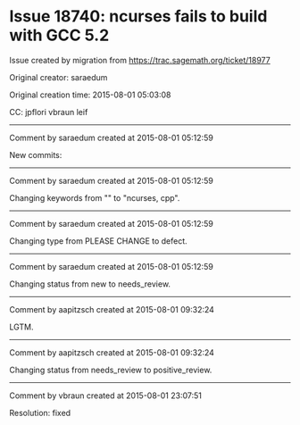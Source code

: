 # Issue 18740: ncurses fails to build with GCC 5.2

Issue created by migration from https://trac.sagemath.org/ticket/18977

Original creator: saraedum

Original creation time: 2015-08-01 05:03:08

CC:  jpflori vbraun leif




---

Comment by saraedum created at 2015-08-01 05:12:59

New commits:


---

Comment by saraedum created at 2015-08-01 05:12:59

Changing keywords from "" to "ncurses, cpp".


---

Comment by saraedum created at 2015-08-01 05:12:59

Changing type from PLEASE CHANGE to defect.


---

Comment by saraedum created at 2015-08-01 05:12:59

Changing status from new to needs_review.


---

Comment by aapitzsch created at 2015-08-01 09:32:24

LGTM.


---

Comment by aapitzsch created at 2015-08-01 09:32:24

Changing status from needs_review to positive_review.


---

Comment by vbraun created at 2015-08-01 23:07:51

Resolution: fixed
